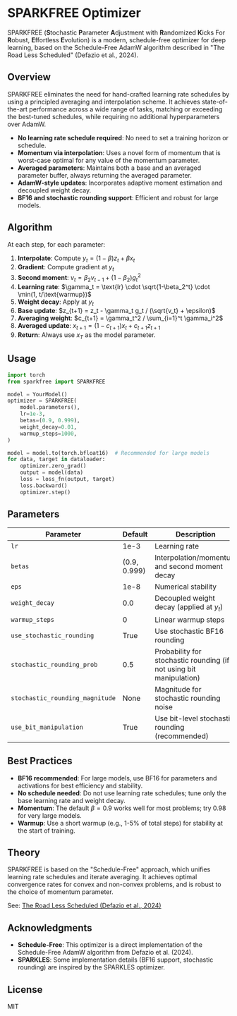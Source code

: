 # SPARKFREE Optimizer

SPARKFREE (**S**tochastic **P**arameter **A**djustment with **R**andomized **K**icks For **R**obust, **E**ffortless **E**volution) is a modern, schedule-free optimizer for deep learning, based on the Schedule-Free AdamW algorithm described in "The Road Less Scheduled" (Defazio et al., 2024).

## Overview

SPARKFREE eliminates the need for hand-crafted learning rate schedules by using a principled averaging and interpolation scheme. It achieves state-of-the-art performance across a wide range of tasks, matching or exceeding the best-tuned schedules, while requiring no additional hyperparameters over AdamW.

- **No learning rate schedule required**: No need to set a training horizon or schedule.
- **Momentum via interpolation**: Uses a novel form of momentum that is worst-case optimal for any value of the momentum parameter.
- **Averaged parameters**: Maintains both a base and an averaged parameter buffer, always returning the averaged parameter.
- **AdamW-style updates**: Incorporates adaptive moment estimation and decoupled weight decay.
- **BF16 and stochastic rounding support**: Efficient and robust for large models.

## Algorithm

At each step, for each parameter:

1. **Interpolate**: Compute $y_t = (1-\beta) z_t + \beta x_t$
2. **Gradient**: Compute gradient at $y_t$
3. **Second moment**: $v_t = \beta_2 v_{t-1} + (1-\beta_2) g_t^2$
4. **Learning rate**: $\gamma_t = \text{lr} \cdot \sqrt{1-\beta_2^t} \cdot \min(1, t/\text{warmup})$
5. **Weight decay**: Apply at $y_t$
6. **Base update**: $z_{t+1} = z_t - \gamma_t g_t / (\sqrt{v_t} + \epsilon)$
7. **Averaging weight**: $c_{t+1} = \gamma_t^2 / \sum_{i=1}^t \gamma_i^2$
8. **Averaged update**: $x_{t+1} = (1-c_{t+1}) x_t + c_{t+1} z_{t+1}$
9. **Return**: Always use $x_T$ as the model parameter.

## Usage

```python
import torch
from sparkfree import SPARKFREE

model = YourModel()
optimizer = SPARKFREE(
    model.parameters(),
    lr=1e-3,
    betas=(0.9, 0.999),
    weight_decay=0.01,
    warmup_steps=1000,
)

model = model.to(torch.bfloat16)  # Recommended for large models
for data, target in dataloader:
    optimizer.zero_grad()
    output = model(data)
    loss = loss_fn(output, target)
    loss.backward()
    optimizer.step()
```

## Parameters

| Parameter | Default | Description |
|-----------|---------|-------------|
| `lr` | 1e-3 | Learning rate |
| `betas` | (0.9, 0.999) | Interpolation/momentum and second moment decay |
| `eps` | 1e-8 | Numerical stability |
| `weight_decay` | 0.0 | Decoupled weight decay (applied at $y_t$) |
| `warmup_steps` | 0 | Linear warmup steps |
| `use_stochastic_rounding` | True | Use stochastic BF16 rounding |
| `stochastic_rounding_prob` | 0.5 | Probability for stochastic rounding (if not using bit manipulation) |
| `stochastic_rounding_magnitude` | None | Magnitude for stochastic rounding noise |
| `use_bit_manipulation` | True | Use bit-level stochastic rounding (recommended) |

## Best Practices

- **BF16 recommended**: For large models, use BF16 for parameters and activations for best efficiency and stability.
- **No schedule needed**: Do not use learning rate schedules; tune only the base learning rate and weight decay.
- **Momentum**: The default $\beta=0.9$ works well for most problems; try $0.98$ for very large models.
- **Warmup**: Use a short warmup (e.g., 1-5\% of total steps) for stability at the start of training.

## Theory

SPARKFREE is based on the "Schedule-Free" approach, which unifies learning rate schedules and iterate averaging. It achieves optimal convergence rates for convex and non-convex problems, and is robust to the choice of momentum parameter.

See: [The Road Less Scheduled (Defazio et al., 2024)](https://arxiv.org/abs/2402.09353)

## Acknowledgments

- **Schedule-Free**: This optimizer is a direct implementation of the Schedule-Free AdamW algorithm from Defazio et al. (2024).
- **SPARKLES**: Some implementation details (BF16 support, stochastic rounding) are inspired by the SPARKLES optimizer.

## License

MIT
